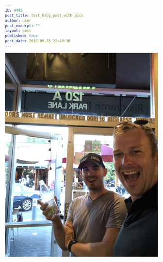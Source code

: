 ```yaml
---
ID: 9493
post_title: test_blog_post_with_pics
author: user
post_excerpt: ""
layout: post
published: true
post_date: 2018-09-26 22:40:38
---
```



![A test image](https://github.com/sdzentner/blog_test/raw/master/pics/Summertime_sm.jpg)
